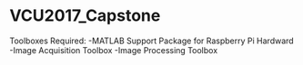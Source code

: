 # VCU2017_Capstone


Toolboxes Required:
-MATLAB Support Package for Raspberry Pi Hardward
-Image Acquisition Toolbox
-Image Processing Toolbox
